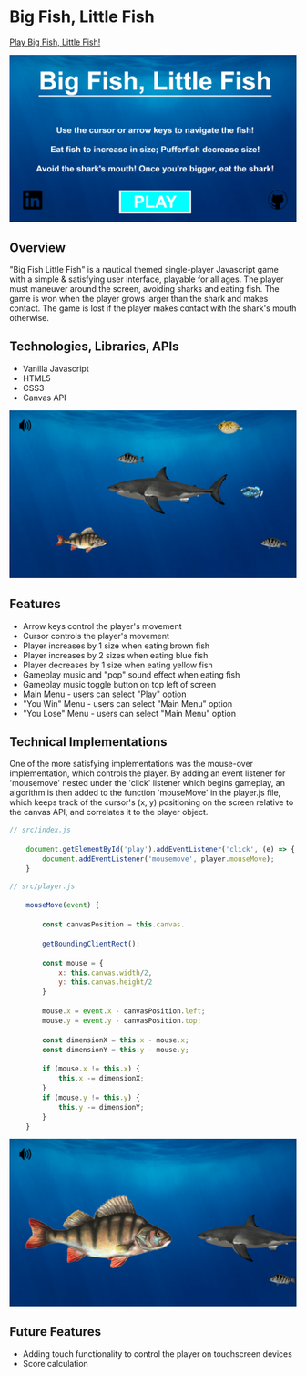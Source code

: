 # Big Fish, Little Fish

[Play Big Fish, Little Fish!](https://usmanh25.github.io/bigfishlittlefish/)

<img src="https://github.com/Usmanh25/bigfishlittlefish/blob/master/src/assets/Wireframe3.png"></img>

## Overview

"Big Fish Little Fish" is a nautical themed single-player Javascript game with a simple & satisfying user interface, playable for all ages. The player must maneuver around the screen, avoiding sharks and eating fish. The game is won when the player grows larger than the shark and makes contact. The game is lost if the player makes contact with the shark's mouth otherwise.

## Technologies, Libraries, APIs

- Vanilla Javascript
- HTML5
- CSS3
- Canvas API

<img src="https://github.com/Usmanh25/bigfishlittlefish/blob/master/src/assets/Wireframe1.png"></img>

## Features

- Arrow keys control the player's movement
- Cursor controls the player's movement
- Player increases by 1 size when eating brown fish
- Player increases by 2 sizes when eating blue fish
- Player decreases by 1 size when eating yellow fish
- Gameplay music and "pop" sound effect when eating fish
- Gameplay music toggle button on top left of screen
- Main Menu - users can select "Play" option
- "You Win" Menu - users can select "Main Menu" option
- "You Lose" Menu - users can select "Main Menu" option

## Technical Implementations

One of the more satisfying implementations was the mouse-over implementation, which controls the player. By adding an event listener for 'mousemove' nested under the 'click' listener which begins gameplay, an algorithm is then added to the function 'mouseMove' in the player.js file, which keeps track of the cursor's (x, y) positioning on the screen relative to the canvas API, and correlates it to the player object.

```javascript
// src/index.js

    document.getElementById('play').addEventListener('click', (e) => {
        document.addEventListener('mousemove', player.mouseMove); 
    }
```

```javascript
// src/player.js

    mouseMove(event) {

        const canvasPosition = this.canvas.

        getBoundingClientRect();

        const mouse = {
            x: this.canvas.width/2,
            y: this.canvas.height/2
        }
        
        mouse.x = event.x - canvasPosition.left;
        mouse.y = event.y - canvasPosition.top;
    
        const dimensionX = this.x - mouse.x;
        const dimensionY = this.y - mouse.y;
    
        if (mouse.x != this.x) {
            this.x -= dimensionX;
        }
        if (mouse.y != this.y) {
            this.y -= dimensionY;
        }    
    }
```

<img src="https://github.com/Usmanh25/bigfishlittlefish/blob/master/src/assets/Wireframe2.png"></img>

## Future Features

- Adding touch functionality to control the player on touchscreen devices
- Score calculation